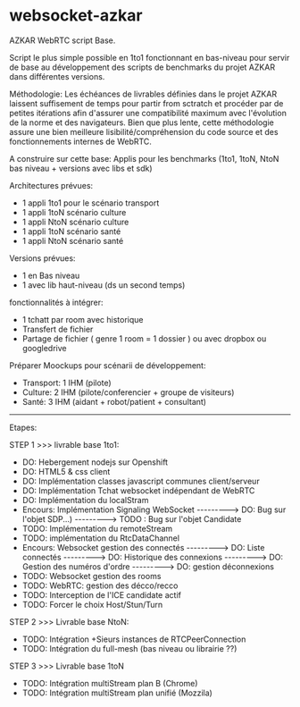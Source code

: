 # websocket-azkar

AZKAR WebRTC script Base.

Script le plus simple possible en 1to1 fonctionnant en bas-niveau pour servir de base au développement des scripts de benchmarks du projet AZKAR dans différentes versions.

Méthodologie: Les échéances de livrables définies dans le projet AZKAR laissent suffisement de temps pour partir from sctratch et procéder par de petites itérations afin d'assurer une compatibilité maximum avec l'évolution de la norme et des navigateurs. Bien que plus lente, cette méthodologie assure une bien meilleure lisibilité/compréhension du code source et des fonctionnements internes de WebRTC.

A construire sur cette base: Applis pour les benchmarks (1to1, 1toN, NtoN bas niveau + versions avec libs et sdk)

Architectures prévues:
- 1 appli 1to1 pour le scénario transport 
- 1 appli 1toN scénario culture
- 1 appli NtoN scénario culture
- 1 appli 1toN scénario santé
- 1 appli NtoN scénario santé

Versions prévues:
- 1 en Bas niveau
- 1 avec lib haut-niveau (ds un second temps)

fonctionnalités à intégrer:
- 1 tchatt par room avec historique
- Transfert de fichier 
- Partage de fichier ( genre 1 room = 1 dossier ) ou avec dropbox ou googledrive

Préparer Moockups pour scénarii de développement:
- Transport: 1 IHM (pilote)
- Culture: 2 IHM (pilote/conferencier + groupe de visiteurs)
- Santé: 3 IHM (aidant + robot/patient + consultant)

-------------------------------------------------

Etapes:

STEP 1 >>> livrable base 1to1:
- DO: Hebergement nodejs sur Openshift
- DO: HTML5 & css client
- DO: Implémentation classes javascript communes client/serveur
- DO: Implémentation Tchat websocket indépendant de WebRTC
- DO: Implémentation du localStram
- Encours: Implémentation Signaling WebSocket 
---------> DO: Bug sur l'objet SDP...)
---------> TODO : Bug sur l'objet Candidate
- TODO: Implémentation du remoteStream
- TODO: implémentation du RtcDataChannel 
- Encours: Websocket gestion des connectés
---------> DO: Liste connectés
---------> DO: Historique des connexions
---------> DO: Gestion des numéros d'ordre
---------> DO: gestion déconnexions
- TODO: Websocket gestion des rooms
- TODO: WebRTC: gestion des décco/recco
- TODO: Interception de l'ICE candidate actif
- TODO: Forcer le choix Host/Stun/Turn

STEP 2 >>> Livrable base NtoN:
- TODO: Intégration +Sieurs instances de RTCPeerConnection
- TODO: Intégration du full-mesh (bas niveau ou librairie ??)

STEP 3 >>> Livrable base 1toN
- TODO: Intégration multiStream plan B (Chrome) 
- TODO: Intégration multiStream plan unifié (Mozzila) 